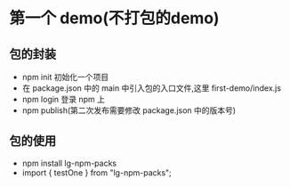 # 第一个 demo(不打包的demo)

## 包的封装

- npm init 初始化一个项目
- 在 package.json 中的 main 中引入包的入口文件,这里 first-demo/index.js
- npm login 登录 npm 上
- npm publish(第二次发布需要修改 package.json 中的版本号)

## 包的使用

- npm install lg-npm-packs
- import { testOne } from "lg-npm-packs";

